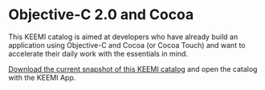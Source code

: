 Objective-C 2.0 and Cocoa
=======================

This KEEMI catalog is aimed at developers who have already build an application using Objective-C and Cocoa (or Cocoa Touch) and want to accelerate their daily work with the essentials in mind.

[Download the current snapshot of this KEEMI catalog](https://github.com/PaasQ/KeemiObjectiveCandCocoa/zipball/master) and open the catalog with the KEEMI App.
